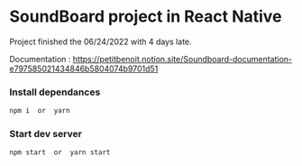 # SoundBoard project in React Native

Project finished the 06/24/2022 with 4 days late.

Documentation : https://petitbenoit.notion.site/Soundboard-documentation-e797585021434846b5804074b9701d51

### Install dependances

```bash
npm i  or  yarn
```

### Start dev server

```bash
npm start  or  yarn start
```
